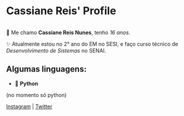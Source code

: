 # Cassiane Reis' Profile
<img scr ="artezinha.png">

👾 Me chamo **Cassiane Reis Nunes**, tenho *16 anos*. 

✨ Atualmente estou no 2° ano do EM no SESI, e faço curso técnico de *Desenvolvimento de Sistemas* no SENAI.

## Algumas linguagens: 
- 🐍 **Python**

(no momento só python)

[Instagram](https://www.instagram.com/cassii.nunes/) | [Twitter](https://twitter.com/CassihRN)